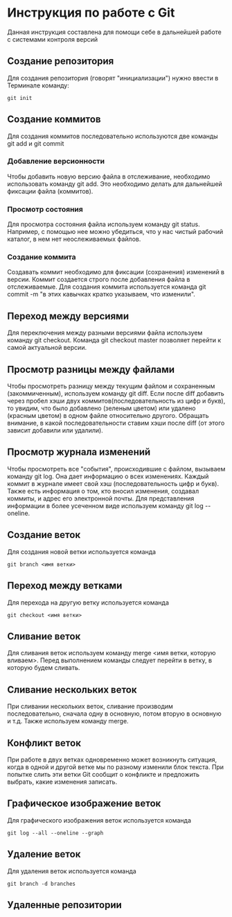 # Инструкция по работе с Git

Данная инструкция составлена для помощи себе в дальнейшей работе с системами контроля версий

## Создание репозитория

Для создания репозитория (говорят "инициализации") нужно ввести в Терминале команду:

    git init

## Создание коммитов

Для создания коммитов последовательно используются две команды git add и git commit 

### Добавление версионности

Чтобы добавить новую версию файла в отслеживание, необходимо использовать команду git add. Это необходимо делать для дальнейшей фиксации файла (коммитов).

### Просмотр состояния

Для просмотра состояния файла используем команду git status. Например, с помощью нее можно убедиться, что у нас чистый рабочий каталог, в нем нет неослеживаемых файлов.

### Создание коммита

Создавать коммит необходимо для фиксации (сохранения) изменений в версии. Коммит создается строго после добавления файла в отслеживаемые. Для создания коммита используется команда git commit -m "в этих кавычках кратко указываем, что изменили". 

## Переход между версиями

Для переключения между разными версиями файла используем команду git checkout. Команда git checkout master позволяет перейти к самой актуальной версии.

## Просмотр разницы между файлами

Чтобы просмотреть разницу между текущим файлом и сохраненным (закоммиченным), используем команду git diff. Если после diff добавить через пробел хэши двух коммитов(последовательность из цифр и букв), то увидим, что было добавлено (зеленым цветом) или удалено (красным цветом) в одном файле относительно другого. Обращать внимание, в какой последовательности ставим хэши после diff (от этого зависит добавили или удалили).

## Просмотр журнала изменений

Чтобы просмотреть все "события", происходившие с файлом, вызываем команду git log. Она дает информацию о всех изменениях. Каждый коммит в журнале имеет свой хэш (последовательность цифр и букв). Также есть информация о том, кто вносил изменения, создавал коммиты, и адрес его электронной почты. Для представления информации в более усеченном виде используем команду git log --oneline. 

## Создание веток

Для создания новой ветки используется команда

    git branch <имя ветки>

## Переход между ветками

Для перехода на другую ветку используется команда

    git checkout <имя ветки>

## Сливание веток

Для сливания веток используем команду merge <имя ветки, которую вливаем>. Перед выполнением команды следует перейти в ветку, в которую будем сливать.

## Сливание нескольких веток

При сливании нескольких веток, сливание производим последовательно, сначала одну в основную, потом вторую в основную и т.д. Также используем команду merge.

## Конфликт веток

При работе в двух ветках одновременно может возникнуть ситуация, когда в одной и другой ветке мы по разному изменили блок текста. При попытке слить эти ветки Git сообщит о конфликте и предложить выбрать, какие изменения записать.

## Графическое изображение веток

Для графического изображения веток используется команда

    git log --all --oneline --graph

## Удаление веток

Для удаления веток используется команда

    git branch -d branches

## Удаленные репозитории
